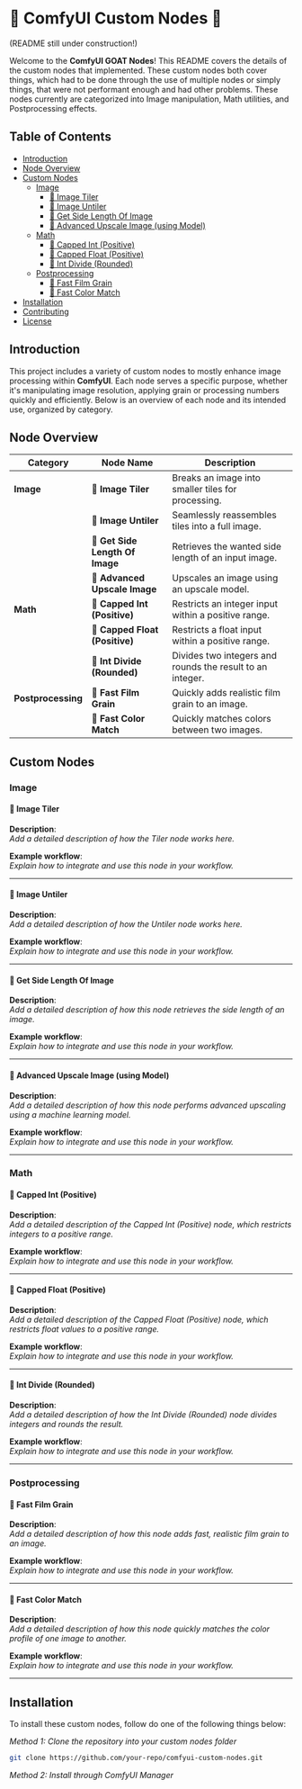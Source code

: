 # 🐐 ComfyUI Custom Nodes 🐐

(README still under construction!)

Welcome to the **ComfyUI GOAT Nodes**! This README covers the details of the custom nodes that implemented. These custom nodes both cover things, which had to be done through the use of multiple nodes or simply things, that were not performant enough and had other problems. These nodes currently are categorized into Image manipulation, Math utilities, and Postprocessing effects.

## Table of Contents
- [Introduction](#introduction)
- [Node Overview](#node-overview)
- [Custom Nodes](#custom-nodes)
  - [Image](#image)
    - [🐐 Image Tiler](#-image-tiler)
    - [🐐 Image Untiler](#-image-untiler)
    - [🐐 Get Side Length Of Image](#-get-side-length-of-image)
    - [🐐 Advanced Upscale Image (using Model)](#-advanced-upscale-image-using-model)
  - [Math](#math)
    - [🐐 Capped Int (Positive)](#-capped-int-positive)
    - [🐐 Capped Float (Positive)](#-capped-float-positive)
    - [🐐 Int Divide (Rounded)](#-int-divide-rounded)
  - [Postprocessing](#postprocessing)
    - [🐐 Fast Film Grain](#-fast-film-grain)
    - [🐐 Fast Color Match](#-fast-color-match)
- [Installation](#installation)
- [Contributing](#contributing)
- [License](#license)

## Introduction

This project includes a variety of custom nodes to mostly enhance image processing within **ComfyUI**. Each node serves a specific purpose, whether it's manipulating image resolution, applying grain or processing numbers quickly and efficiently. Below is an overview of each node and its intended use, organized by category.

## Node Overview

| Category          | Node Name                           | Description                                                   |
|-------------------|-------------------------------------|---------------------------------------------------------------|
| **Image**         | 🐐 **Image Tiler**                  | Breaks an image into smaller tiles for processing.             |
|                   | 🐐 **Image Untiler**                | Seamlessly reassembles tiles into a full image.                           |
|                   | 🐐 **Get Side Length Of Image**     | Retrieves the wanted side length of an input image.                   |
|                   | 🐐 **Advanced Upscale Image**       | Upscales an image using an upscale model.            |
| **Math**          | 🐐 **Capped Int (Positive)**        | Restricts an integer input within a positive range.            |
|                   | 🐐 **Capped Float (Positive)**      | Restricts a float input within a positive range.               |
|                   | 🐐 **Int Divide (Rounded)**         | Divides two integers and rounds the result to an integer.                    |
| **Postprocessing**| 🐐 **Fast Film Grain**              | Quickly adds realistic film grain to an image.                 |
|                   | 🐐 **Fast Color Match**             | Quickly matches colors between two images.     |

## Custom Nodes

### Image

#### 🐐 Image Tiler
**Description**:  
_Add a detailed description of how the Tiler node works here._

**Example workflow**:  
_Explain how to integrate and use this node in your workflow._

---

#### 🐐 Image Untiler
**Description**:  
_Add a detailed description of how the Untiler node works here._

**Example workflow**:  
_Explain how to integrate and use this node in your workflow._

---

#### 🐐 Get Side Length Of Image
**Description**:  
_Add a detailed description of how this node retrieves the side length of an image._

**Example workflow**:  
_Explain how to integrate and use this node in your workflow._

---

#### 🐐 Advanced Upscale Image (using Model)
**Description**:  
_Add a detailed description of how this node performs advanced upscaling using a machine learning model._

**Example workflow**:  
_Explain how to integrate and use this node in your workflow._

---

### Math

#### 🐐 Capped Int (Positive)
**Description**:  
_Add a detailed description of the Capped Int (Positive) node, which restricts integers to a positive range._

**Example workflow**:  
_Explain how to integrate and use this node in your workflow._

---

#### 🐐 Capped Float (Positive)
**Description**:  
_Add a detailed description of the Capped Float (Positive) node, which restricts float values to a positive range._

**Example workflow**:  
_Explain how to integrate and use this node in your workflow._

---

#### 🐐 Int Divide (Rounded)
**Description**:  
_Add a detailed description of how the Int Divide (Rounded) node divides integers and rounds the result._

**Example workflow**:  
_Explain how to integrate and use this node in your workflow._

---

### Postprocessing

#### 🐐 Fast Film Grain
**Description**:  
_Add a detailed description of how this node adds fast, realistic film grain to an image._

**Example workflow**:  
_Explain how to integrate and use this node in your workflow._

---

#### 🐐 Fast Color Match
**Description**:  
_Add a detailed description of how this node quickly matches the color profile of one image to another._

**Example workflow**:  
_Explain how to integrate and use this node in your workflow._

---

## Installation

To install these custom nodes, follow do one of the following things below:

<em>Method 1: Clone the repository into your custom nodes folder</em>

```bash
git clone https://github.com/your-repo/comfyui-custom-nodes.git
````

<em>Method 2: Install through ComfyUI Manager</em>
